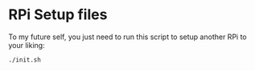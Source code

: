 # RPi Setup files

To my future self, you just need to run this script to setup another RPi to 
your liking:

```
./init.sh
```
